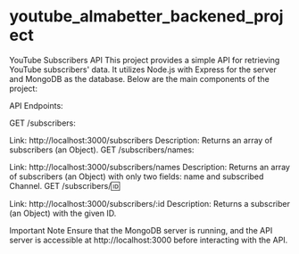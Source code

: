 # youtube_almabetter_backened_project
YouTube Subscribers API
This project provides a simple API for retrieving YouTube subscribers' data. It utilizes Node.js with Express for the server and MongoDB as the database. Below are the main components of the project:

API Endpoints:

GET /subscribers:

Link: http://localhost:3000/subscribers
Description: Returns an array of subscribers (an Object).
GET /subscribers/names:

Link: http://localhost:3000/subscribers/names
Description: Returns an array of subscribers (an Object) with only two fields: name and subscribed Channel.
GET /subscribers/:id:

Link: http://localhost:3000/subscribers/:id
Description: Returns a subscriber (an Object) with the given ID.


Important Note
Ensure that the MongoDB server is running, and the API server is accessible at http://localhost:3000 before interacting with the API.
